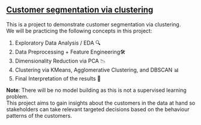 ## <u>**Customer segmentation via clustering**</u>
This is a project to demonstrate customer segmentation via clustering. <br>
We will be practicing the following concepts in this project:

1. Exploratory Data Analysis / EDA 🔍
2. Data Preprocessing + Feature Engineering🛠️
3. Dimensionality Reduction via PCA 📉
4. Clustering via KMeans, Agglomerative Clustering, and DBSCAN 📊
5. Final Interpretation of the results 📝

**Note**: There will be no model building as this is not a supervised learning problem. <br>This project aims to gain insights about the customers in the data at hand so stakeholders can take relevant targeted decisions based on the behaviour patterns of the customers.
